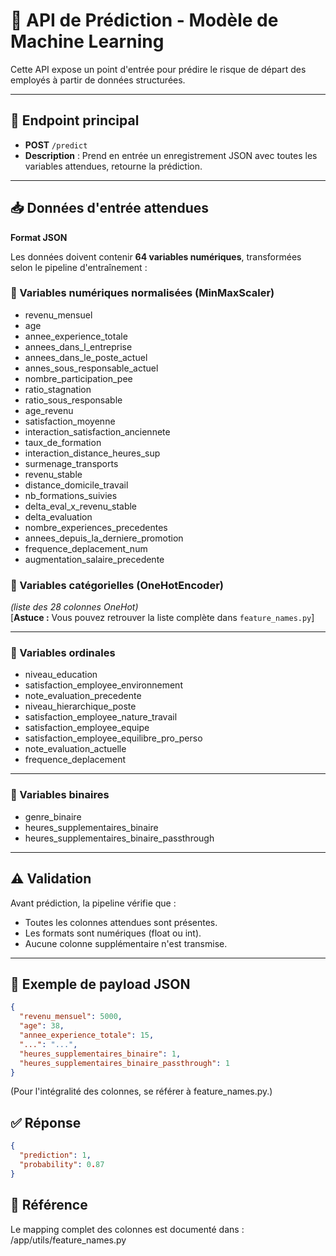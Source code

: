 # 🎯 API de Prédiction - Modèle de Machine Learning

Cette API expose un point d'entrée pour prédire le risque de départ des employés à partir de données structurées.

---

## 🚀 Endpoint principal

- **POST** `/predict`
- **Description** : Prend en entrée un enregistrement JSON avec toutes les variables attendues, retourne la prédiction.

---

## 📥 Données d'entrée attendues

**Format JSON**

Les données doivent contenir **64 variables numériques**, transformées selon le pipeline d'entraînement :

### 🧩 Variables numériques normalisées (MinMaxScaler)

- revenu_mensuel
- age
- annee_experience_totale
- annees_dans_l_entreprise
- annees_dans_le_poste_actuel
- annes_sous_responsable_actuel
- nombre_participation_pee
- ratio_stagnation
- ratio_sous_responsable
- age_revenu
- satisfaction_moyenne
- interaction_satisfaction_anciennete
- taux_de_formation
- interaction_distance_heures_sup
- surmenage_transports
- revenu_stable
- distance_domicile_travail
- nb_formations_suivies
- delta_eval_x_revenu_stable
- delta_evaluation
- nombre_experiences_precedentes
- annees_depuis_la_derniere_promotion
- frequence_deplacement_num
- augmentation_salaire_precedente

### 🧩 Variables catégorielles (OneHotEncoder)

*(liste des 28 colonnes OneHot)*  
[**Astuce :** Vous pouvez retrouver la liste complète dans `feature_names.py`]

---

### 🧩 Variables ordinales

- niveau_education
- satisfaction_employee_environnement
- note_evaluation_precedente
- niveau_hierarchique_poste
- satisfaction_employee_nature_travail
- satisfaction_employee_equipe
- satisfaction_employee_equilibre_pro_perso
- note_evaluation_actuelle
- frequence_deplacement

---

### 🧩 Variables binaires

- genre_binaire
- heures_supplementaires_binaire
- heures_supplementaires_binaire_passthrough

---

## ⚠️ Validation

Avant prédiction, la pipeline vérifie que :

- Toutes les colonnes attendues sont présentes.
- Les formats sont numériques (float ou int).
- Aucune colonne supplémentaire n'est transmise.

---

## 🧪 Exemple de payload JSON

```json
{
  "revenu_mensuel": 5000,
  "age": 38,
  "annee_experience_totale": 15,
  "...": "...",
  "heures_supplementaires_binaire": 1,
  "heures_supplementaires_binaire_passthrough": 1
}
```

(Pour l'intégralité des colonnes, se référer à feature_names.py.)

## ✅ Réponse

```json
{
  "prediction": 1,
  "probability": 0.87
}
```
## 📂 Référence

Le mapping complet des colonnes est documenté dans :
/app/utils/feature_names.py
